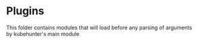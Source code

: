 # Plugins

This folder contains modules that will load before any parsing of arguments by kubehunter's main module